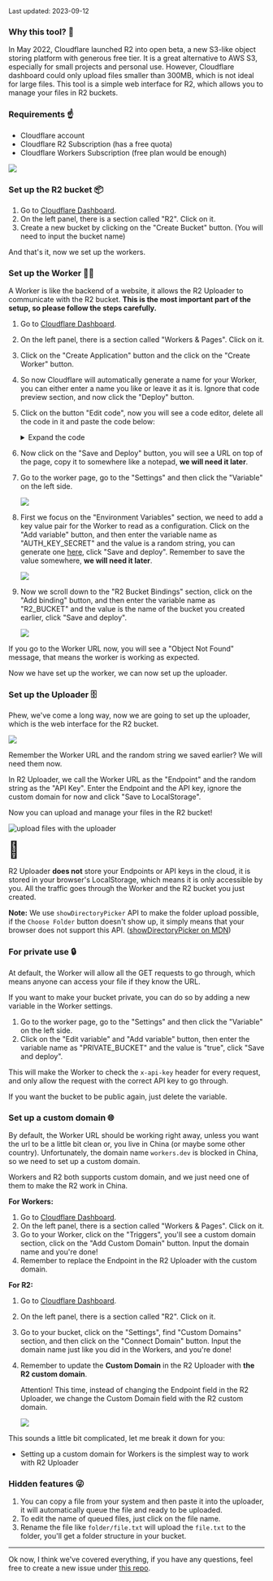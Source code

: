 <span style="font-size: .8rem">Last updated: 2023-09-12</span>

### Why this tool? 🤔

In May 2022, Cloudflare launched R2 into open beta, a new S3-like object storing platform with generous free tier. It is a great alternative to AWS S3, especially for small projects and personal use. However, Cloudflare dashboard could only upload files smaller than 300MB, which is not ideal for large files. This tool is a simple web interface for R2, which allows you to manage your files in R2 buckets.

### Requirements ☝️

- Cloudflare account
- Cloudflare R2 Subscription (has a free quota)
- Cloudflare Workers Subscription (free plan would be enough)

![](https://r2-cf-api.jw1.dev/dashboard.png)

### Set up the R2 bucket 📦

1. Go to [Cloudflare Dashboard](https://dash.cloudflare.com/).
2. On the left panel, there is a section called "R2". Click on it.
3. Create a new bucket by clicking on the "Create Bucket" button. (You will need to input the bucket name)

And that's it, now we set up the workers.

### Set up the Worker 👷‍♂️

A Worker is like the backend of a website, it allows the R2 Uploader to communicate with the R2 bucket. **This is the most important part of the setup, so please follow the steps carefully.**

1. Go to [Cloudflare Dashboard](https://dash.cloudflare.com/).
2. On the left panel, there is a section called "Workers & Pages". Click on it.
3. Click on the "Create Application" button and the click on the "Create Worker" button.
4. So now Cloudflare will automatically generate a name for your Worker, you can either enter a name you like or leave it as it is. Ignore that code preview section, and now click the "Deploy" button.
5. Click on the button "Edit code", now you will see a code editor, delete all the code in it and paste the code below:

   <details><summary>Expand the code</summary>

   ```js
   var hasValidHeader = (request, env) => {
      return request.headers.get('x-api-key') === env.AUTH_KEY_SECRET
   }
   function authorizeRequest(request, env, key) {
      switch (request.method) {
      case 'PUT':
         if (key.length < 1) return false
         return hasValidHeader(request, env)
      case 'DELETE':
         if (key.length < 1) return false
         return hasValidHeader(request, env)
      case 'PATCH':
         return hasValidHeader(request, env)
      case 'GET':
         if (key.length < 1) return false
         return !env.PRIVATE_BUCKET || hasValidHeader(request, env)
      case 'OPTIONS':
         return true
      default:
         return false
      }
   }
   var worker_default = {
      async fetch(request, env) {
      const url = new URL(request.url)
      let key = decodeURIComponent(url.pathname.slice(5))
      let respBody = null
      let respStatus = 200
      if (!authorizeRequest(request, env, key)) {
         return new Response('Forbidden', { status: 403 })
      }
      const headers = new Headers()
      headers.set('Access-Control-Allow-Origin', '*')
      headers.set('Access-Control-Allow-Methods', 'PUT, PATCH, GET, DELETE, OPTIONS')
      headers.set('Access-Control-Allow-Headers', 'Content-Type, x-api-key')
      headers.set('Access-Control-Expose-Headers', 'Content-Location')
      try {
         switch (request.method) {
            case 'PUT':
            let file = await env.R2_BUCKET.head(key);
            if (file && url.searchParams.get('force') == null) {
               if (url.searchParams.get('rename') != null) {
                  const dot = key.lastIndexOf('.')
                  if (dot == -1) key += '_'
                  else key = key.substring(0, dot) + '_' + key.substring(dot)
                  file = await env.R2_BUCKET.head(key)
               }
               if (file) {
                  respBody = 'File already exists!'
                  respStatus = 409
                  break
               }
            }
            const saved = await env.R2_BUCKET.put(key, request.body, {
               httpMetadata: {
                  contentType: request.headers.get('Content-Type') || '',
                  cacheControl: 'public, max-age=604800'
               }
            })
            if (saved) {
               headers.set('Content-Location', encodeURIComponent(key))
               respStatus = 201
            }
            break
            case 'POST':
            headers.set('Content-Type', 'application/json')
            respBody = JSON.stringify(await env.R2_BUCKET.list())
            break
            case 'GET':
            const object = await env.R2_BUCKET.get(key)
            if (object === null) {
               respBody = 'Object Not Found!'
               respStatus = 404
               break
            }
            object.writeHttpMetadata(headers)
            headers.set('etag', object.httpEtag)
            respBody = object.body
            break
            case 'DELETE':
            await env.R2_BUCKET.delete(key)
            respBody = 'Deleted!'
            break
            case 'OPTIONS':
            break
            default:
            respBody = 'Method Not Allowed!'
            respStatus = 405
         }
      } catch (error) {
         return new Response("Internal Server Error", { status: 500 })
      }
      return new Response(respBody, {
         headers: headers,
         status: respStatus
      })
      }
   }
   export { worker_default as default }
   ```

   </details>

6. Now click on the "Save and Deploy" button, you will see a URL on top of the page, copy it to somewhere like a notepad, **we will need it later**.
7. Go to the worker page, go to the "Settings" and then click the "Variable" on the left side.

   ![](https://r2-cf-api.jw1.dev/r2_page.png)

8. First we focus on the "Environment Variables" section, we need to add a key value pair for the Worker to read as a configuration. Click on the "Add variable" button, and then enter the variable name as "AUTH_KEY_SECRET" and the value is a random string, you can generate one [here](https://www.avast.com/random-password-generator), click "Save and deploy". Remember to save the value somewhere, **we will need it later**.

   ![](https://r2-cf-api.jw1.dev/workers_api_key_setup.png)

9. Now we scroll down to the "R2 Bucket Bindings" section, click on the "Add binding" button, and then enter the variable name as "R2_BUCKET" and the value is the name of the bucket you created earlier, click "Save and deploy".

   ![](https://r2-cf-api.jw1.dev/r2_bindings_to_worker.png)

If you go to the Worker URL now, you will see a "Object Not Found" message, that means the worker is working as expected.

Now we have set up the worker, we can now set up the uploader.

### Set up the Uploader 🗄️

Phew, we've come a long way, now we are going to set up the uploader, which is the web interface for the R2 bucket.

![](https://r2-cf-api.jw1.dev/eFeFgOgn_bXLbpYs.png)

Remember the Worker URL and the random string we saved earlier? We will need them now.

In R2 Uploader, we call the Worker URL as the "Endpoint" and the random string as the "API Key". Enter the Endpoint and the API key, ignore the custom domain for now and click "Save to LocalStorage".

Now you can upload and manage your files in the R2 bucket!

![upload files with the uploader](https://r2-cf-api.jw1.dev/p3eqM3JOpcDfzXdi.png)

<span style="font-size: 2rem">🎉</span>

R2 Uploader **does not** store your Endpoints or API keys in the cloud, it is stored in your browser's LocalStorage, which means it is only accessible by you. All the traffic goes through the Worker and the R2 bucket you just created.

**Note:** We use `showDirectoryPicker` API to make the folder upload possible, if the `Choose Folder` button doesn't show up, it simply means that your browser does not support this API. ([showDirectoryPicker on MDN](https://developer.mozilla.org/en-US/docs/Web/API/Window/showDirectoryPicker))

### For private use 🔒

At default, the Worker will allow all the GET requests to go through, which means anyone can access your file if they know the URL.

If you want to make your bucket private, you can do so by adding a new variable in the Worker settings.

1. Go to the worker page, go to the "Settings" and then click the "Variable" on the left side.
2. Click on the "Edit variable" and "Add variable" button, then enter the variable name as "PRIVATE_BUCKET" and the value is "true", click "Save and deploy".
   
This will make the Worker to check the `x-api-key` header for every request, and only allow the request with the correct API key to go through.

If you want the bucket to be public again, just delete the variable.

### Set up a custom domain 🌐

By default, the Worker URL should be working right away, unless you want the url to be a little bit clean or, you live in China (or maybe some other country). Unfortunately, the domain name `workers.dev` is blocked in China, so we need to set up a custom domain.

Workers and R2 both supports custom domain, and we just need one of them to make the R2 work in China.

**For Workers:**

1. Go to [Cloudflare Dashboard](https://dash.cloudflare.com/).
2. On the left panel, there is a section called "Workers & Pages". Click on it.
3. Go to your Worker, click on the "Triggers", you'll see a custom domain section, click on the "Add Custom Domain" button. Input the domain name and you're done!
4. Remember to replace the Endpoint in the R2 Uploader with the custom domain.

**For R2:**

1. Go to [Cloudflare Dashboard](https://dash.cloudflare.com/).
2. On the left panel, there is a section called "R2". Click on it.
3. Go to your bucket, click on the "Settings", find "Custom Domains" section, and then click on the "Connect Domain" button. Input the domain name just like you did in the Workers, and you're done!
4. Remember to update the **Custom Domain** in the R2 Uploader with **the R2 custom domain**.

   Attention! This time, instead of changing the Endpoint field in the R2 Uploader, we change the Custom Domain field with the R2 custom domain.

   ![](https://r2-cf-api.jw1.dev/endpoint.png)

This sounds a little bit complicated, let me break it down for you:

- Setting up a custom domain for Workers is the simplest way to work with R2 Uploader

### Hidden features 😜

1. You can copy a file from your system and then paste it into the uploader, it will automatically queue the file and ready to be uploaded.
2. To edit the name of queued files, just click on the file name.
3. Rename the file like `folder/file.txt` will upload the `file.txt` to the folder, you'll get a folder structure in your bucket.

---

Ok now, I think we've covered everything, if you have any questions, feel free to create a new issue under [this repo](https://github.com/jw-12138/r2-uploader/issues).
